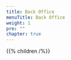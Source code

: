 ```yaml
---
title: Back Office
menuTitle: Back Office
weight: 1
pre: ""
chapter: true
---
```


{{% children /%}}

